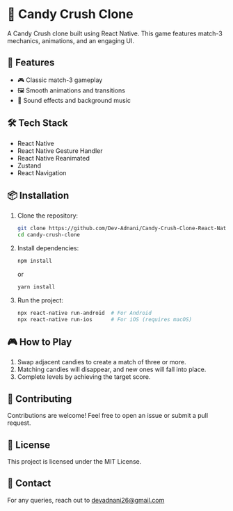 # 🍬 Candy Crush Clone

A Candy Crush clone built using React Native. This game features match-3 mechanics, animations, and an engaging UI.

## 🚀 Features

- 🎮 Classic match-3 gameplay
- 🖼️ Smooth animations and transitions
- 🎵 Sound effects and background music

## 🛠️ Tech Stack

- React Native
- React Native Gesture Handler
- React Native Reanimated
- Zustand
- React Navigation

## 📦 Installation

1. Clone the repository:
   ```sh
   git clone https://github.com/Dev-Adnani/Candy-Crush-Clone-React-Native
   cd candy-crush-clone
   ```

2. Install dependencies:
   ```sh
   npm install
   ```
   or
   ```sh
   yarn install
   ```

3. Run the project:
   ```sh
   npx react-native run-android  # For Android
   npx react-native run-ios      # For iOS (requires macOS)
   ```

## 🎮 How to Play

1. Swap adjacent candies to create a match of three or more.
2. Matching candies will disappear, and new ones will fall into place.
3. Complete levels by achieving the target score.

## 🤝 Contributing

Contributions are welcome! Feel free to open an issue or submit a pull request.

## 📜 License

This project is licensed under the MIT License.

## 📧 Contact

For any queries, reach out to devadnani26@gmail.com
